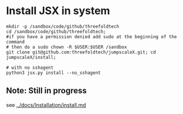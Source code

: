 # Install JSX in system 

```
mkdir -p /sandbox/code/github/threefoldtech
cd /sandbox/code/github/threefoldtech;
#if you have a permission denied add sudo at the beginning of the command
# then do a sudo chown -R $USER:$USER /sandbox
git clone git@github.com:threefoldtech/jumpscaleX.git; cd jumpscaleX/install;

# with no sshagent
python3 jsx.py install --no_sshagent
```
## Note: Still in progress
see [../docs/Installation/install.md](../docs/Installation/install.md)
